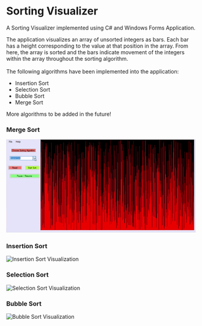 # Sorting Visualizer
A Sorting Visualizer implemented using C# and Windows Forms Application.

The application visualizes an array of unsorted integers as bars. Each bar has a height corresponding to the value at that position in the array. From here, the array is sorted and the bars indicate  movement of the integers within the array throughout the sorting algorithm.
<br/> <br/>
The following algorithms have been implemented into the application:

* Insertion Sort
* Selection Sort
* Bubble Sort
* Merge Sort


More algorithms to be added in the future! 
</br>
### Merge Sort

![Merge Sort Visualization](MergeSort.gif)


### Insertion Sort

![Insertion Sort Visualization](InsertionSort.gif)



### Selection Sort


![Selection Sort Visualization](SelectionSort.gif)




### Bubble Sort


![Bubble Sort Visualization](BubbleSort.gif)
